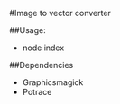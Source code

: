 #Image to vector converter

##Usage:
* node index <inputfile> <outputfile> <redthreshold> <bluethreshold> <greenthreshold>

##Dependencies
* Graphicsmagick
* Potrace
